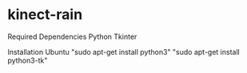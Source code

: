 # kinect-rain

Required Dependencies
  Python
  Tkinter
  
Installation
  Ubuntu
    "sudo apt-get install python3"
    "sudo apt-get install python3-tk"
